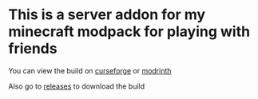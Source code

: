 # This is a server addon for my minecraft modpack for playing with friends

You can view the build on [curseforge](https://www.curseforge.com/minecraft/modpacks/fantasy-with-ice-an-fire "curseforge") or [modrinth](https://modrinth.com/modpack/fantasy-with-ice-and-fire "modrinth")

Also go to [releases](https://github.com/Sivel0302/modpack_mc-server_fantasy-with-ice-and-fire/releases "releases") to download the build